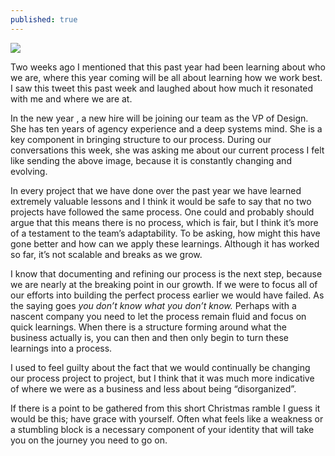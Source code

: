 ```yaml
---
published: true
---
```

![](https://jared.is/writing/images/newsletter/010-process.jpg)

Two weeks ago I mentioned that this past year had been learning about who we are, where this year coming will be all about learning how we work best. I saw this tweet this past week and laughed about how much it resonated with me and where we are at. 

In the new year , a new hire will be joining our team as the VP of Design. She has ten years of agency experience and a deep systems mind. She is a key component in bringing structure to our process. During our conversations this week, she was asking me about our current process I felt like sending the above image, because it is constantly changing and evolving.

In every project that we have done over the past year we have learned extremely valuable lessons and I think it would be safe to say that no two projects have followed the same process. One could and probably should argue that this means there is no process, which is fair, but I think it’s more of a testament to the team’s adaptability. To be asking, how might this have gone better and how can we apply these learnings. Although it has worked so far, it’s not scalable and breaks as we grow.

I know that documenting and refining our process is the next step, because we are nearly at the breaking point in our growth. If we were to focus all of our efforts into building the perfect process earlier we would have failed. As the saying goes *you don’t know what you don’t know.* Perhaps with a nascent company you need to let the process remain fluid and focus on quick learnings. When there is a structure forming around what the business actually is, you can then and then only begin to turn these learnings into a process.  

I used to feel guilty about the fact that we would continually be changing our process project to project, but I think that it was much more indicative  of where we were as a business and less about being “disorganized”. 

If there is a point to be gathered from this short Christmas ramble I guess it would be this; have grace with yourself. Often what feels like a weakness or a stumbling block is a necessary component of your identity that will take you on the journey you need to go on.
